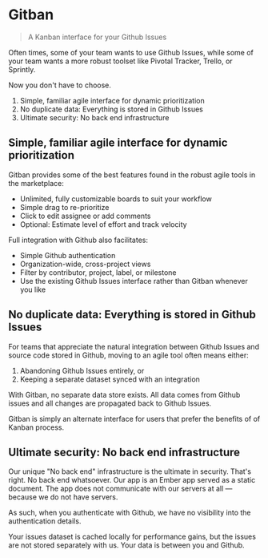# Gitban

> A Kanban interface for your Github Issues

Often times, some of your team wants to use Github Issues, while some of your
team wants a more robust toolset like Pivotal Tracker, Trello, or Sprintly.

Now you don't have to choose.

1. Simple, familiar agile interface for dynamic prioritization
1. No duplicate data: Everything is stored in Github Issues
1. Ultimate security: No back end infrastructure

## Simple, familiar agile interface for dynamic prioritization

Gitban provides some of the best features found in the robust agile tools in
the marketplace:

* Unlimited, fully customizable boards to suit your workflow
* Simple drag to re-prioritize
* Click to edit assignee or add comments
* Optional: Estimate level of effort and track velocity

Full integration with Github also facilitates:

* Simple Github authentication
* Organization-wide, cross-project views
* Filter by contributor, project, label, or milestone
* Use the existing Github Issues interface rather than Gitban whenever you like

## No duplicate data: Everything is stored in Github Issues

For teams that appreciate the natural integration between Github Issues and
source code stored in Github, moving to an agile tool often means either:

1. Abandoning Github Issues entirely, or
2. Keeping a separate dataset synced with an integration

With Gitban, no separate data store exists. All data comes from Github issues
and all changes are propagated back to Github Issues.

Gitban is simply an alternate interface for users that prefer the benefits of
of Kanban process.

## Ultimate security: No back end infrastructure

Our unique "No back end" infrastructure is the ultimate in security. That's
right. No back end whatsoever. Our app is an Ember app served as a static
document. The app does not communicate with our servers at all — because we do
not have servers.

As such, when you authenticate with Github, we have no visibility into the
authentication details.

Your issues dataset is cached locally for performance gains, but the issues are
not stored separately with us. Your data is between you and Github.